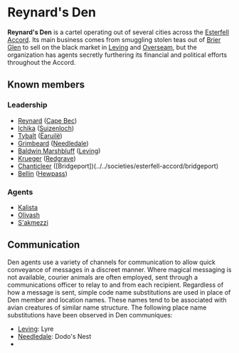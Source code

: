 # Reynard's Den

**Reynard's Den** is a cartel operating out of several cities across the [Esterfell Accord](../../societies/esterfell-accord). Its main business comes from smuggling stolen teas out of [Brier Glen](../../societies/esterfell-accord/brier-glen) to sell on the black market in [Leving](../../societies/esterfell-accord/leving) and [Overseam](../../societies/esterfell-accord/overseam), but the organization has agents secretly furthering its financial and political efforts throughout the Accord.

## Known members

### Leadership

- [Reynard](../../societies/esterfell-accord/citizenry/reynard) ([Cape Bec](../../societies/esterfell-accord/cape-bec))
- [Ichika](../../societies/esterfell-accord/citizenry/ichika) ([Suizenloch](../../societies/esterfell-accord/suizenloch))
- [Tybalt](../../societies/esterfell-accord/citizenry/tybalt) ([Ëaruilë](../../societies/esterfell-accord/earuile))
- [Grimbeard](../../societies/esterfell-accord/citizenry/grimbeard) ([Needledale](../../societies/esterfell-accord/needledale))
- [Baldwin Marshbluff](../../societies/esterfell-accord/citizenry/baldwin-marshbluff) ([Leving](../../societies/esterfell-accord/leving))
- [Krueger](../../societies/esterfell-accord/citizenry/krueger) ([Redgrave](../../societies/esterfell-accord/redgrave))
- [Chanticleer](../../societies/esterfell-accord/citizenry/chanticleer) ([Bridgeport])(../../societies/esterfell-accord/bridgeport)
- [Bellin](../../societies/esterfell-accord/citizenry/bellin) ([Hewpass](../../societies/esterfell-accord/hewpass))

### Agents

- [Kalista](../../societies/esterfell-accord/citizenry/kalista)
- [Olivash](../../societies/esterfell-accord/citizenry/olivash)
- [S'akmezzi](../../societies/esterfell-accord/citizenry/sakmezzi)

## Communication

Den agents use a variety of channels for communication to allow quick conveyance of messages in a discreet manner. Where magical messaging is not available, courier animals are often employed, sent through a communications officer to relay to and from each recipient. Regardless of how a message is sent, simple code name substitutions are used in place of Den member and location names. These names tend to be associated with avian creatures of similar name structure. The following place name substitutions have been observed in Den communiques:

- [Leving](../../societies/esterfell-accord/leving): Lyre
- [Needledale](../../societies/esterfell-accord/needledale): Dodo's Nest
- 
